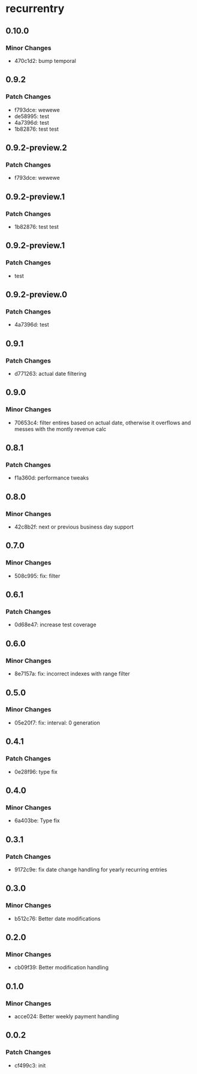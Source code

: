 # recurrentry

## 0.10.0

### Minor Changes

- 470c1d2: bump temporal

## 0.9.2

### Patch Changes

- f793dce: wewewe
- de58995: test
- 4a7396d: test
- 1b82876: test test

## 0.9.2-preview.2

### Patch Changes

- f793dce: wewewe

## 0.9.2-preview.1

### Patch Changes

- 1b82876: test test

## 0.9.2-preview.1

### Patch Changes

- test

## 0.9.2-preview.0

### Patch Changes

- 4a7396d: test

## 0.9.1

### Patch Changes

- d771263: actual date filtering

## 0.9.0

### Minor Changes

- 70653c4: filter entires based on actual date, otherwise it overflows and messes with the montly revenue calc

## 0.8.1

### Patch Changes

- f1a360d: performance tweaks

## 0.8.0

### Minor Changes

- 42c8b2f: next or previous business day support

## 0.7.0

### Minor Changes

- 508c995: fix: filter

## 0.6.1

### Patch Changes

- 0d68e47: increase test coverage

## 0.6.0

### Minor Changes

- 8e7157a: fix: incorrect indexes with range filter

## 0.5.0

### Minor Changes

- 05e20f7: fix: interval: 0 generation

## 0.4.1

### Patch Changes

- 0e28f96: type fix

## 0.4.0

### Minor Changes

- 6a403be: Type fix

## 0.3.1

### Patch Changes

- 9172c9e: fix date change handling for yearly recurring entries

## 0.3.0

### Minor Changes

- b512c76: Better date modifications

## 0.2.0

### Minor Changes

- cb09f39: Better modification handling

## 0.1.0

### Minor Changes

- acce024: Better weekly payment handling

## 0.0.2

### Patch Changes

- cf499c3: init
